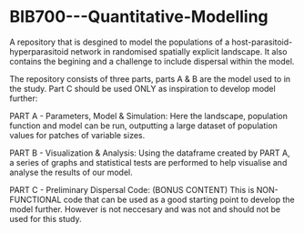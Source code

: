 # BIB700---Quantitative-Modelling
A repository that is desgined to model the populations of a host-parasitoid-hyperparasitoid network in randomised spatially explicit landscape. It also contains the begining and a challenge to include dispersal within the model.

The repository consists of three parts, parts A & B are the model used to in the study. Part C should be used ONLY as inspiration to develop model further:

PART A - Parameters, Model & Simulation:
Here the landscape, population function and model can be run, outputting a large dataset of population values for patches of variable sizes.

PART B - Visualization & Analysis:
Using the dataframe created by PART A, a series of graphs and statistical tests are performed to help visualise and analyse the results of our model.

PART C - Preliminary Dispersal Code:
(BONUS CONTENT) This is NON-FUNCTIONAL code that can be used as a good starting point to develop the model further. However is not neccesary and was not and should not be used for this study. 

